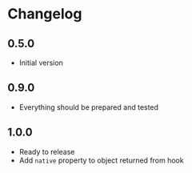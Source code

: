 # Changelog

## 0.5.0

- Initial version

## 0.9.0

- Everything should be prepared and tested

## 1.0.0

- Ready to release
- Add `native` property to object returned from hook
